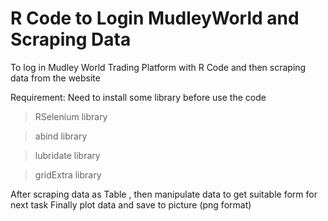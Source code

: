 # R Code to Login MudleyWorld and Scraping Data
To log in Mudley World Trading Platform with R Code and then scraping data from the website

Requirement: Need to install some library before use the code

>RSelenium library

>abind library

>lubridate library

>gridExtra library

After scraping data as Table , then manipulate data to get suitable form for next task
Finally plot data and save to picture (png format)
